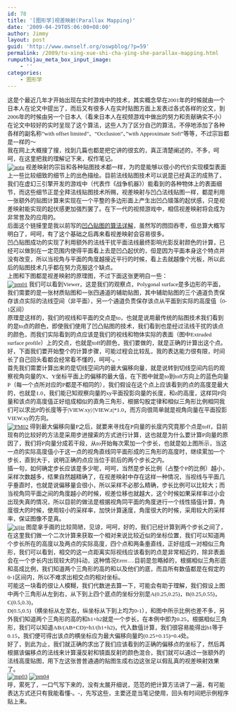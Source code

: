 ```yaml
---
id: 78
title: '[图形学]视差映射(Parallax Mapping)'
date: '2009-04-29T05:06:00+08:00'
author: Jimmy
layout: post
guid: 'http://www.ownself.org/oswpblog/?p=59'
permalink: /2009/tu-xing-xue-shi-cha-ying-she-parallax-mapping.html
rumputhijau_meta_box_input_image:
    - ''
categories:
    - 图形学
---
```


<font face="微软雅黑" size="2"> 这是个最近几年才开始出现在实时游戏中的技术，其实概念早在2001年的时候就由一个日本人在论文中提出了，而后又有很多人在实时贴图方面上发表过各式各样的论文，到2006年的时候由另一个日本人（看来日本人在视频游戏中做出的努力和贡献确实不小）在论文中较好的实时呈现了这个算法，这些人为了区分自己的算法，不停地添加了各种各样的副名称”with offset limited”、“Occlusion”、”with Approximate Soft”等等，不过宗旨都是一样的～   
 我在网上大概搜了搜，找到几篇也都是把它讲的很玄的，真正清楚阐述的，不多，呵呵，在这里把我的理解记下来，权作笔记。   
[![aotu](/wp-content/uploads/2009/03/aotu-thumb.jpg "aotu")](/wp-content/uploads/2009/03/aotu.jpg) 视差映射的宗旨和各种贴图技术都一样，为的是能够以很小的代价实现模型表面上一些比较细致的细节上的出色描绘。目前法线贴图技术可以说是已经真正的成熟了，我们在虚幻三引擎开发的游戏中（代表作《战争机器》）能看到的各种物体上的表面细节，而这些细节正是全拜法线贴图技术所赐，视差映射与凹凸法线贴图一样，都是利用一张额外的贴图计算来实现在一个平整的多边形面上产生出凹凸错落的起伏感，只是视差映射能实现的起伏感更加强烈罢了。在下一代的视频游戏中，相信视差映射将会成为非常普及的应用的。   
 后面这个链接里是我以前写的[凹凸贴图的算法详解](http://ownself.spaces.live.com/blog/cns!507861A5FFB49BEA!851.entry)，虽然写的囫囵吞枣，但总算大概写明白了，呵呵，有了这个基础之后再来看视差映射会容易很多。   
 凹凸贴图成功的实现了利用额外的法线干扰平面法线最终影响光影反射颜色的计算，已经可以做到在一定范围内使得平面看上去是凹凸起伏的，但是因为平面本身这个特点并没有改变，所以当视角与平面的角度越接近平行的时候，看上去就越像个光板，所以此后的贴图技术几乎都在努力克服这个缺点。   
 上图和下图都是视差映射的原理图，不过下面这张更明白一些：   
[![pm01](/wp-content/uploads/2009/03/pm01-thumb.jpg "pm01")](/wp-content/uploads/2009/03/pm01.jpg) 我们可以看到Viewer，这是我们的观察点，Polygonal surface是多边形的平面，我们需要的是一张材质贴图和一张四通道的辅助贴图，其中辅助贴图的三个通道负责保存该点实际的法线空间（非平面），另一个通道负责保存该点从平面到实际的高度值（0-1区间）   
 原理是这样的，我们的视线和平面的交点是to，也就是说用最传统的贴图技术我们看到的是to点的颜色，即使我们使用了凹凸贴图的技术，我们看到也是经过法线干扰的该点的颜色，而我们实际看到的点应该是我们的视线和物体实际的表面（图中Extruded surface profile）上的交点，也就是toff的颜色，我们要做的，就是正确的计算出这个点。   
 好，下面我们要开始整个的计算步骤，可能过程会比较乱，我的表达能力很有限，时间长了自己回头看都会经常看不懂的，呵呵-。-   
 首先我们需要计算出来的是切线空间内的最大偏移向量，就是说转到切线空间内后的观察视角向量的X、Y坐标平面上的偏移的最大值，在下图中就是to到toff方向上的蓝色向量P（每一个点所对应的P都是不相同的），我们假设在这个点上应该看到的点的高度是最大的，也就是1.0，我们能已知观察向量的xy平面投影向量的长度，和z的高度，这样同P向量和该点的高度值正好组成相似的直角三角形，根据勾股定律和相似三角形比例相同我们可以求出P的长度等于|VIEW.xy|/|VIEW.z|\*1.0，而方向很简单就是视角向量在平面投影VIEW.xy的方向。   
[![PM02](/wp-content/uploads/2009/03/pm02-thumb.jpg "PM02")](/wp-content/uploads/2009/03/pm02.jpg) 得到最大偏移向量P之后，就要来寻找在P向量的长度内究竟那个点是toff，目前现有的比较好的方法是采用步进搜索的方式进行计算，这也就是为什么要计算P向量的原因了，我们将P向量分成若干段，从to开始每次累加一个步长，也就是如上图所示，当这一点的实际高度值小于这一点的视角直线同平面形成的三角形的高度时，继续累加一个步长，直到大于，说明正确的点应当位于前后的两个步长之内。   
 插一句，如何确定步长应该是多少呢，呵呵，当然是步长比例（占整个P的比例）越小，采样次数越多，结果自然越精确了，在视差映射中存在这样一种情况，当视线与平面几乎垂直时，也就是说偏移量会很小，所以采样不必那么精确，步长比例可以比较大；而当视角同平面之间的角度越小的时候，视差位移也就越大，这个时候如果采样率过小会出现失真的情况，所以目前的做法是根据视角同平面的角度进行一个线性插值计算，角度很大的时候，使用较小的采样率，加快计算速度，角度很大的时候，采用较大的采样率，保证图像不是真。   
[![xijie](/wp-content/uploads/2009/03/xijie-thumb.jpg "xijie")](/wp-content/uploads/2009/03/xijie.jpg) 图是拿手画的比较简陋，见谅，呵呵，好的，我们已经计算到两个步长之间了，在这里我们做一个二次计算来获取一个相对来说比较近似的坐标位置，我们可以知道两个步长所在的高度以及两点的实际高度，四个点和两条垂直线，正好组成一对相似三角形，我们可以看到，相交的这一点距离实际视线应该看到的点是非常相近的，除非表面会在一个步长内出现较大的抖动，这种情况Errrr….目前是忽略掉的，根据相似三角形底和高成比例，我们知道两个三角形的高的和以及他们的底，而且所有数值都是在假定的0-1区间内，所以不难求出相交点的相对坐标。   
 可能这一块看的很让人模糊，我们代数进去算一下，可能会有助于理解，我们假设上图中两个三角形从左到右，从下到上四个底点的坐标分别是A(0.25,0.25)，B(0.25,0.55)，C(0.5,0.3)，  
D(0.5,0.5)（横坐标从左至右，纵坐标从下到上均为0-1），和图中所示比例也差不多，另外我们知道两个三角形的高的和h1+h2就是一个步长，在本例中即为0.25，根据相似三角形，我们可以知道AB/(AB+CD)=h1/(h1+h2)，代入数值计算，我们很容易能得出h1等于0.15，我们便可得出该点的横坐标应为最大偏移向量的(0.25+0.15)=0.4处。   
 好了，到此为止，我们就正确的求出了我们应该看到的正确的偏移点的坐标了，然后再根据该偏移点的法线来计算漫反射和镜面反射的颜色混合，我们就可以通过一张额外的法线高度贴图，用下左这张普普通通的贴图生成右边这张足以假乱真的视差映射效果了。   
 [![mp03](/wp-content/uploads/2009/03/mp03-thumb.jpg "mp03")](/wp-content/uploads/2009/03/mp03.jpg) [![pm04](/wp-content/uploads/2009/03/pm04-thumb.jpg "pm04")](/wp-content/uploads/2009/03/pm04.jpg)   
 呼，累死了，一口气写下来的，没有太展开细说，范范的把计算方法讲了一遍，有可能表达方式还只有我能看懂-。-，先写这些，主要还是当笔记使用，回头有时间把示例程序贴上来。</font>